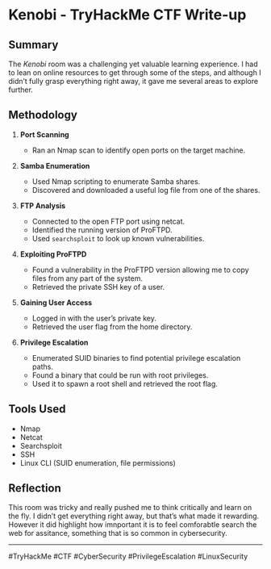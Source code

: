 
# Kenobi - TryHackMe CTF Write-up

## Summary

The *Kenobi* room was a challenging yet valuable learning experience. I had to lean on online resources to get through some of the steps, and although I didn’t fully grasp everything right away, it gave me several areas to explore further.

## Methodology

1. **Port Scanning**
   - Ran an Nmap scan to identify open ports on the target machine.

2. **Samba Enumeration**
   - Used Nmap scripting to enumerate Samba shares.
   - Discovered and downloaded a useful log file from one of the shares.

3. **FTP Analysis**
   - Connected to the open FTP port using netcat.
   - Identified the running version of ProFTPD.
   - Used `searchsploit` to look up known vulnerabilities.

4. **Exploiting ProFTPD**
   - Found a vulnerability in the ProFTPD version allowing me to copy files from any part of the system.
   - Retrieved the private SSH key of a user.

5. **Gaining User Access**
   - Logged in with the user’s private key.
   - Retrieved the user flag from the home directory.

6. **Privilege Escalation**
   - Enumerated SUID binaries to find potential privilege escalation paths.
   - Found a binary that could be run with root privileges.
   - Used it to spawn a root shell and retrieved the root flag.

## Tools Used

- Nmap
- Netcat
- Searchsploit
- SSH
- Linux CLI (SUID enumeration, file permissions)

## Reflection

This room was tricky and really pushed me to think critically and learn on the fly. I didn’t get everything right away, but that’s what made it rewarding. However it did highlight how imnportant it is to feel comforabtle search the web for assitance, something that is so common in cybersecurity.

---

#TryHackMe #CTF #CyberSecurity #PrivilegeEscalation #LinuxSecurity
